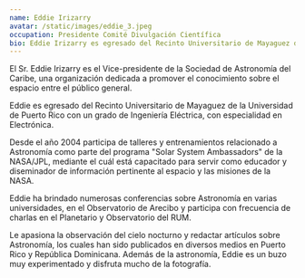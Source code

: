 ```yaml
---
name: Eddie Irizarry
avatar: /static/images/eddie_3.jpeg
occupation: Presidente Comité Divulgación Científica
bio: Eddie Irizarry es egresado del Recinto Universitario de Mayaguez de la Universidad de Puerto Rico con un grado de Ingeniería Eléctrica, con especialidad en Electrónica. NASA Ambassador desde el año 2004. Escritor de Astronomía en EarthSky, una reconocida página de ciencia en Estados Unidos.
---
```


El Sr. Eddie Irizarry es el Vice-presidente de la Sociedad de Astronomía del Caribe, una organización dedicada a promover el conocimiento sobre el espacio entre el público general.

Eddie es egresado del Recinto Universitario de Mayaguez de la Universidad de Puerto Rico con un grado de Ingeniería Eléctrica, con especialidad en Electrónica.

Desde el año 2004 participa de talleres y entrenamientos relacionado a Astronomía como parte del programa "Solar System Ambassadors" de la NASA/JPL, mediante el cuál está capacitado para servir como educador y diseminador de información pertinente al espacio y las misiones de la NASA.

Eddie ha brindado numerosas conferencias sobre Astronomía en varias universidades, en el Observatorio de Arecibo y participa con frecuencia de charlas en el Planetario y Observatorio del RUM.

Le apasiona la observación del cielo nocturno y redactar artículos sobre Astronomía, los cuales han sido publicados en diversos medios en Puerto Rico y República Dominicana. Además de la astronomía, Eddie es un buzo muy experimentado y disfruta mucho de la fotografía.
